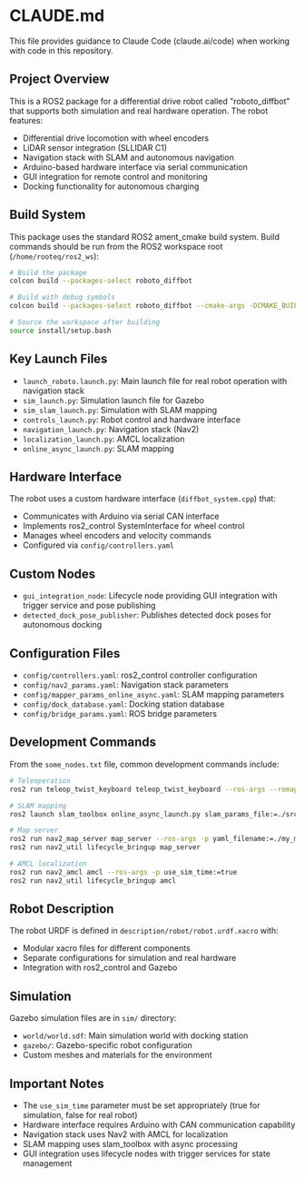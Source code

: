 # CLAUDE.md

This file provides guidance to Claude Code (claude.ai/code) when working with code in this repository.

## Project Overview

This is a ROS2 package for a differential drive robot called "roboto_diffbot" that supports both simulation and real hardware operation. The robot features:
- Differential drive locomotion with wheel encoders
- LiDAR sensor integration (SLLIDAR C1)
- Navigation stack with SLAM and autonomous navigation
- Arduino-based hardware interface via serial communication
- GUI integration for remote control and monitoring
- Docking functionality for autonomous charging

## Build System

This package uses the standard ROS2 ament_cmake build system. Build commands should be run from the ROS2 workspace root (`/home/rooteq/ros2_ws`):

```bash
# Build the package
colcon build --packages-select roboto_diffbot

# Build with debug symbols
colcon build --packages-select roboto_diffbot --cmake-args -DCMAKE_BUILD_TYPE=Debug

# Source the workspace after building
source install/setup.bash
```

## Key Launch Files

- `launch_roboto.launch.py`: Main launch file for real robot operation with navigation stack
- `sim_launch.py`: Simulation launch file for Gazebo
- `sim_slam_launch.py`: Simulation with SLAM mapping
- `controls_launch.py`: Robot control and hardware interface
- `navigation_launch.py`: Navigation stack (Nav2)
- `localization_launch.py`: AMCL localization
- `online_async_launch.py`: SLAM mapping

## Hardware Interface

The robot uses a custom hardware interface (`diffbot_system.cpp`) that:
- Communicates with Arduino via serial CAN interface
- Implements ros2_control SystemInterface for wheel control
- Manages wheel encoders and velocity commands
- Configured via `config/controllers.yaml`

## Custom Nodes

- `gui_integration_node`: Lifecycle node providing GUI integration with trigger service and pose publishing
- `detected_dock_pose_publisher`: Publishes detected dock poses for autonomous docking

## Configuration Files

- `config/controllers.yaml`: ros2_control controller configuration
- `config/nav2_params.yaml`: Navigation stack parameters
- `config/mapper_params_online_async.yaml`: SLAM mapping parameters
- `config/dock_database.yaml`: Docking station database
- `config/bridge_params.yaml`: ROS bridge parameters

## Development Commands

From the `some_nodes.txt` file, common development commands include:

```bash
# Teleoperation
ros2 run teleop_twist_keyboard teleop_twist_keyboard --ros-args --remap cmd_vel:=cmd_vel_key

# SLAM mapping
ros2 launch slam_toolbox online_async_launch.py slam_params_file:=./src/roboto_diffbot/config/mapper_params_online_async.yaml use_sim_time:=true

# Map server
ros2 run nav2_map_server map_server --ros-args -p yaml_filename:=./my_map.yaml -p use_sim_time:=true
ros2 run nav2_util lifecycle_bringup map_server

# AMCL localization
ros2 run nav2_amcl amcl --ros-args -p use_sim_time:=true
ros2 run nav2_util lifecycle_bringup amcl
```

## Robot Description

The robot URDF is defined in `description/robot/robot.urdf.xacro` with:
- Modular xacro files for different components
- Separate configurations for simulation and real hardware
- Integration with ros2_control and Gazebo

## Simulation

Gazebo simulation files are in `sim/` directory:
- `world/world.sdf`: Main simulation world with docking station
- `gazebo/`: Gazebo-specific robot configuration
- Custom meshes and materials for the environment

## Important Notes

- The `use_sim_time` parameter must be set appropriately (true for simulation, false for real robot)
- Hardware interface requires Arduino with CAN communication capability
- Navigation stack uses Nav2 with AMCL for localization
- SLAM mapping uses slam_toolbox with async processing
- GUI integration uses lifecycle nodes with trigger services for state management